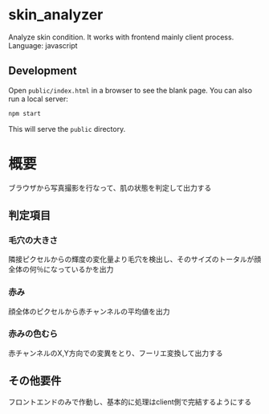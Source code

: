 # skin_analyzer

Analyze skin condition. It works with frontend mainly client process. Language: javascript

## Development

Open `public/index.html` in a browser to see the blank page.
You can also run a local server:

```bash
npm start
```

This will serve the `public` directory.


# 概要
ブラウザから写真撮影を行なって、肌の状態を判定して出力する

## 判定項目

### 毛穴の大きさ

隣接ピクセルからの輝度の変化量より毛穴を検出し、そのサイズのトータルが顔全体の何％になっているかを出力

### 赤み

顔全体のピクセルから赤チャンネルの平均値を出力

### 赤みの色むら

赤チャンネルのX,Y方向での変異をとり、フーリエ変換して出力する

## その他要件

フロントエンドのみで作動し、基本的に処理はclient側で完結するようにする